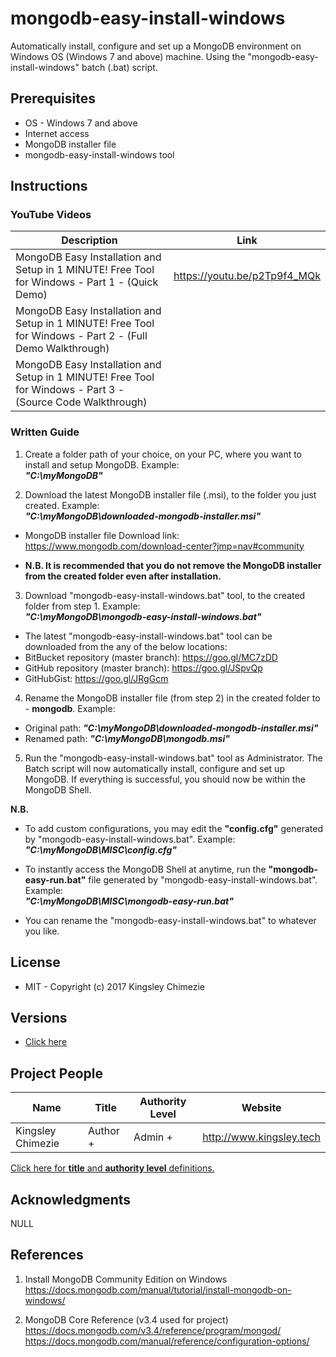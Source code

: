 # mongodb-easy-install-windows

Automatically install, configure and set up a MongoDB environment on Windows OS (Windows 7 and above) machine. Using the "mongodb-easy-install-windows" batch (.bat) script.



## Prerequisites
* OS - Windows 7 and above
* Internet access
* MongoDB installer file
* mongodb-easy-install-windows tool



## Instructions

### YouTube Videos
| Description                                                                                                 | Link                         |
|-------------------------------------------------------------------------------------------------------------|------------------------------|
| MongoDB Easy Installation and Setup in 1 MINUTE! Free Tool for Windows - Part 1 - (Quick Demo)              | https://youtu.be/p2Tp9f4_MQk |
| MongoDB Easy Installation and Setup in 1 MINUTE! Free Tool for Windows - Part 2 - (Full Demo Walkthrough)   |                              |
| MongoDB Easy Installation and Setup in 1 MINUTE! Free Tool for Windows - Part 3 - (Source Code Walkthrough) |                              |

### Written Guide
1. Create a folder path of your choice, on your PC, where you want to install and setup MongoDB. Example:  
***"C:\myMongoDB"***


2. Download the latest MongoDB installer file (.msi), to the folder you just created. Example:  
***"C:\myMongoDB\downloaded-mongodb-installer.msi"***

- MongoDB installer file Download link:  
https://www.mongodb.com/download-center?jmp=nav#community   

- **N.B. It is recommended that you do not remove the MongoDB installer from the created folder even after installation.**


3. Download "mongodb-easy-install-windows.bat" tool, to the created folder from step 1. Example:  
***"C:\myMongoDB\mongodb-easy-install-windows.bat"***

- The latest "mongodb-easy-install-windows.bat" tool can be downloaded from the any of the below locations:
- BitBucket repository (master branch):    https://goo.gl/MC7zDD  
- GitHub repository (master branch):       https://goo.gl/JSpvQp  
- GitHubGist:                              https://goo.gl/JRgGcm


4. Rename the MongoDB installer file (from step 2) in the created folder to - **mongodb**. Example:
- Original path:    ***"C:\myMongoDB\downloaded-mongodb-installer.msi"***
- Renamed path:     ***"C:\myMongoDB\mongodb.msi"***


5. Run the "mongodb-easy-install-windows.bat" tool as Administrator. The Batch script will now automatically install, configure and set up MongoDB. If everything is successful, you should now be within the MongoDB Shell.


**N.B.**
- To add custom configurations, you may edit the **"config.cfg"** generated by "mongodb-easy-install-windows.bat". Example:  
***"C:\myMongoDB\MISC\config.cfg"***

- To instantly access the MongoDB Shell at anytime, run the **"mongodb-easy-run.bat"** file generated by "mongodb-easy-install-windows.bat". Example:  
***"C:\myMongoDB\MISC\mongodb-easy-run.bat"***

- You can rename the "mongodb-easy-install-windows.bat" to whatever you like.   



## License
- MIT - Copyright (c) 2017 Kingsley Chimezie



## Versions
- [Click here](https://bitbucket.org/kingsleymedia-team/mongodb-easy-install-windows/src/master/src)



## Project People
| Name                	|  Title              	|  Authority Level      | Website                  	|
|-------------------	| -------------------	| -------------------	|--------------------------	|
| Kingsley Chimezie 	|  Author +        	|  Admin +        	| http://www.kingsley.tech 	|

[Click here for **title** and **authority level** definitions.](https://bitbucket.org/kingsleymedia-team/kmp-repo-template/src/master/copy-this-and-use-as-repo/assets/title.md)



## Acknowledgments
 NULL



## References
1. Install MongoDB Community Edition on Windows   
https://docs.mongodb.com/manual/tutorial/install-mongodb-on-windows/

2. MongoDB Core Reference (v3.4 used for project)  
https://docs.mongodb.com/v3.4/reference/program/mongod/
https://docs.mongodb.com/manual/reference/configuration-options/

